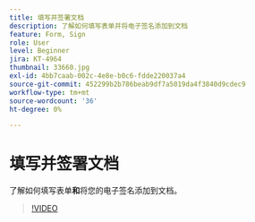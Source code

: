 ```yaml
---
title: 填写并签署文档
description: 了解如何填写表单并将电子签名添加到文档
feature: Form, Sign
role: User
level: Beginner
jira: KT-4964
thumbnail: 33660.jpg
exl-id: 4bb7caab-002c-4e8e-b0c6-fdde220037a4
source-git-commit: 452299b2b786beab9df7a5019da4f3840d9cdec9
workflow-type: tm+mt
source-wordcount: '36'
ht-degree: 0%

---
```


# 填写并签署文档

了解如何填写表单&#x200B;**和**&#x200B;将您的电子签名添加到文档。

>[!VIDEO](https://video.tv.adobe.com/v/3410706?quality=12&learn=on&hidetitle=true&captions=chi_hans)
